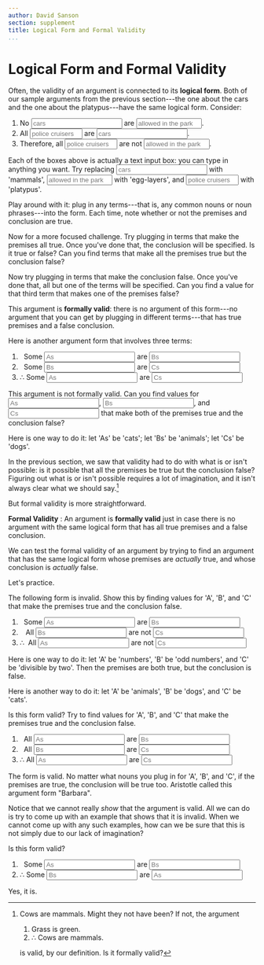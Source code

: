 ```yaml
---
author: David Sanson
section: supplement
title: Logical Form and Formal Validity
...
```


Logical Form and Formal Validity
================================

Often, the validity of an argument is connected to its **logical form**.
Both of our sample arguments from the previous section---the one about
the cars and the one about the platypus---have the same logical form.
Consider:

<div class="cor">

1.  No <input class="copyMe A slot" type="text" placeholder="cars"> are
    <input class="copyMe B slot" type="text" style="width:10em" placeholder="allowed in the park">.
2.  All
    <input class="copyMe C slot" type="text" style="width:8em" placeholder="police cruisers">
    are <input class="copyMe A slot" type="text" placeholder="cars">.
3.  Therefore, all
    <input class="copyMe C slot" type="text" style="width:8em" placeholder="police cruisers">
    are not
    <input class="copyMe B slot" type="text" style="width:10em" placeholder="allowed in the park">.

Each of the boxes above is actually a text input box: you can type in
anything you want. Try replacing
<input class="copyMe A slot" type="text" placeholder="cars"> with
'mammals',
<input class="copyMe B slot" type="text" style="width:10em" placeholder="allowed in the park">
with 'egg-layers', and
<input class="copyMe C slot" type="text" style="width:8em" placeholder="police cruisers">
with 'platypus'.

</div>

Play around with it: plug in any terms---that is, any common nouns or
noun phrases---into the form. Each time, note whether or not the
premises and conclusion are true.

Now for a more focused challenge. Try plugging in terms that make the
premises all true. Once you've done that, the conclusion will be
specified. Is it true or false? Can you find terms that make all the
premises true but the conclusion false?

Now try plugging in terms that make the conclusion false. Once you've
done that, all but one of the terms will be specified. Can you find a
value for that third term that makes one of the premises false?

This argument is **formally valid**: there is no argument of this
form---no argument that you can get by plugging in different
terms---that has true premises and a false conclusion.

<div class=".cor">

Here is another argument form that involves three terms:

1.    Some <input class="copyMe A slot" type="text" placeholder="As">
    are <input class="copyMe B slot" type="text" placeholder="Bs">
2.    Some <input class="copyMe B slot" type="text" placeholder="Bs">
    are <input class="copyMe C slot" type="text" placeholder="Cs">
3.  ∴ Some <input class="copyMe A slot" type="text" placeholder="As">
    are <input class="copyMe C slot" type="text" placeholder="Cs">

This argument is not formally valid. Can you find values for
<input class="copyMe A slot" type="text" placeholder="As">,
<input class="copyMe B slot" type="text" placeholder="Bs">, and
<input class="copyMe C slot" type="text" placeholder="Cs"> that make
both of the premises true and the conclusion false?

</div>

<div class="answers">

Here is one way to do it: let 'As' be 'cats'; let 'Bs' be 'animals'; let
'Cs' be 'dogs'.

</div>

In the previous section, we saw that validity had to do with what is or
isn't possible: is it possible that all the premises be true but the
conclusion false? Figuring out what is or isn't possible requires a lot
of imagination, and it isn't always clear what we should say.[^1]

But formal validity is more straightforward.

<div class="boxed">

**Formal Validity**
:   An argument is **formally valid** just in case there is no argument
    with the same logical form that has all true premises and a false
    conclusion.

</div>

We can test the formal validity of an argument by trying to find an
argument that has the same logical form whose premises are *actually*
true, and whose conclusion is *actually* false.

Let's practice.

The following form is invalid. Show this by finding values for 'A', 'B',
and 'C' that make the premises true and the conclusion false.

1.    Some <input class="copyMe A slot" type="text" placeholder="As">
    are <input class="copyMe B slot" type="text" placeholder="Bs">
2.     All <input class="copyMe B slot" type="text" placeholder="Bs">
    are not <input class="copyMe C slot" type="text" placeholder="Cs">
3.  ∴  All <input class="copyMe A slot" type="text" placeholder="As">
    are not <input class="copyMe C slot" type="text" placeholder="Cs">

<div class="answers">

Here is one way to do it: let 'A' be 'numbers', 'B' be 'odd numbers',
and 'C' be 'divisible by two'. Then the premises are both true, but the
conclusion is false.

Here is another way to do it: let 'A' be 'animals', 'B' be 'dogs', and
'C' be 'cats'.

</div>

Is this form valid? Try to find values for 'A', 'B', and 'C' that make
the premises true and the conclusion false.

1.    All <input class="copyMe A slot" type="text" placeholder="As"> are
    <input class="copyMe B slot" type="text" placeholder="Bs">
2.    All <input class="copyMe B slot" type="text" placeholder="Bs"> are
    <input class="copyMe C slot" type="text" placeholder="Cs">
3.  ∴ All <input class="copyMe A slot" type="text" placeholder="As"> are
    <input class="copyMe C slot" type="text" placeholder="Cs">

<div class="answers">

The form is valid. No matter what nouns you plug in for 'A', 'B', and
'C', if the premises are true, the conclusion will be true too.
Aristotle called this argument form "Barbara".

Notice that we cannot really *show* that the argument is valid. All we
can do is try to come up with an example that shows that it is invalid.
When we cannot come up with any such examples, how can we be sure that
this is not simply due to our lack of imagination?

</div>

Is this form valid?

1.    Some <input class="copyMe A slot" type="text" placeholder="As">
    are <input class="copyMe B slot" type="text" placeholder="Bs">
2.  ∴ Some <input class="copyMe B slot" type="text" placeholder="Bs">
    are <input class="copyMe A slot" type="text" placeholder="As">

<div class="answers">

Yes, it is.

</div>

[^1]: Cows are mammals. Might they not have been? If not, the argument

    1.  Grass is green.
    2.  ∴ Cows are mammals.

    is valid, by our definition. Is it formally valid?
